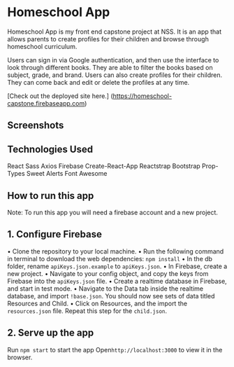 
# Homeschool App
Homeschool App is my front end capstone project at NSS. It is an app that allows parents to create profiles for their children and browse through homeschool curriculum.

Users can sign in via Google authentication, and then use the interface to look through different books. They are able to filter the books based on subject, grade, and brand. Users can also create profiles for their children. They can come back and edit or delete the profiles at any time.

[Check out the deployed site here.] (https://homeschool-capstone.firebaseapp.com)

## Screenshots

## Technologies Used
React
Sass
Axios
Firebase
Create-React-App
Reactstrap
Bootstrap
Prop-Types
Sweet Alerts
Font Awesome

## How to run this app
Note: To run this app you will need a firebase account and a new project.

## 1. Configure Firebase
• Clone the repository to your local machine.
• Run the following command in terminal to download the web dependencies: `npm install`
• In the db folder, rename `apiKeys.json.example` to `apiKeys.json`.
• In Firebase, create a new project.
• Navigate to your config object, and copy the keys from Firebase into the `apiKeys.json` file.
• Create a realtime database in Firebase, and start in test mode.
• Navigate to the Data tab inside the realtime database, and import `!base.json`. You should now see sets of data titled Resources and Child.
• Click on Resources, and the import the `resources.json` file. Repeat this step for the `child.json`.

## 2. Serve up the app
Run `npm start` to start the app
Open`http://localhost:3000` to view it in the browser.
